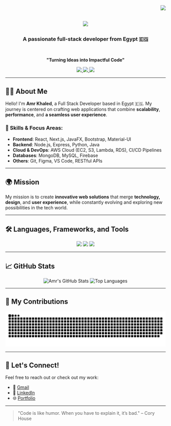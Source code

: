 <img align="right" src="https://visitor-badge.laobi.icu/badge?page_id=amr-khaled.amr-khaled" />

<h1 align="center">
    <img src="https://readme-typing-svg.herokuapp.com/?font=Righteous&size=35&center=true&vCenter=true&width=500&height=70&duration=4000&lines=Hi+There!+👋;+I'm+Amr+Khaled!;" />
</h1>

<h3 align="center">A passionate full-stack developer from Egypt 🇪🇬</h3>

<br/>

<p align="center">
    <strong>"Turning Ideas into Impactful Code"</strong>
</p>

<div align="center">
    <a href="mailto:amrk.saada@gmail.com">
        <img src="https://img.shields.io/badge/Gmail-333333?style=for-the-badge&logo=gmail&logoColor=red" />
    </a>
    <a href="https://linkedin.com/in/amrrkhaled" target="_blank">
        <img src="https://img.shields.io/badge/LinkedIn-0077B5?style=for-the-badge&logo=linkedin&logoColor=white" />
    </a>
    <a href="https://amr-khaled.github.io" target="_blank">
        <img src="https://img.shields.io/badge/Portfolio-FF5722?style=for-the-badge&logo=todoist&logoColor=white" />
    </a>
</div>

---

## 👨‍💻 About Me

Hello! I'm **Amr Khaled**, a Full Stack Developer based in Egypt 🇪🇬. My journey is centered on crafting web applications that combine **scalability**, **performance**, and **a seamless user experience**.

### 🌟 Skills & Focus Areas:
- **Frontend**: React, Next.js, JavaFX, Bootstrap, Material-UI
- **Backend**: Node.js, Express, Python, Java
- **Cloud & DevOps**: AWS Cloud (EC2, S3, Lambda, RDS), CI/CD Pipelines
- **Databases**: MongoDB, MySQL, Firebase
- **Others**: Git, Figma, VS Code, RESTful APIs

---

## 🌍 Mission

My mission is to create **innovative web solutions** that merge **technology, design**, and **user experience**, while constantly evolving and exploring new possibilities in the tech world.

---


## 🛠️ Languages, Frameworks, and Tools

<div align="center">
    <img src="https://skillicons.dev/icons?i=react,bootstrap,mui,html,css,vscode,github,git" />
    <img src="https://skillicons.dev/icons?i=nodejs,python,javascript,typescript,express,firebase,mongodb,c,cpp,java,nextjs,mysql,aws" />
    <img src="https://skillicons.dev/icons?i=javafx" />
</div>

---

## 📈 GitHub Stats

<div align="center">
    <img src="https://github-readme-stats.vercel.app/api?username=amrrkhaled&show_icons=true&theme=radical" alt="Amr's GitHub Stats" />
    <img src="https://github-readme-stats.vercel.app/api/top-langs/?username=amrrkhaled&layout=compact&theme=radical" alt="Top Languages" />
</div>

---

## 🐍 My Contributions

<div align="center">
    <img alt="snake eating my contributions" src="https://raw.githubusercontent.com/salesp07/salesp07/output/github-contribution-grid-snake.svg" />
</div>

---

## 🤝 Let's Connect!

Feel free to reach out or check out my work:

- 📧 [Gmail](mailto:amrk.saada@gmail.com)
- 💼 [LinkedIn](https://linkedin.com/in/amrrkhaled)
- 🌐 [Portfolio](https://amr-khaled.github.io)

---

> "Code is like humor. When you have to explain it, it’s bad." – Cory House
